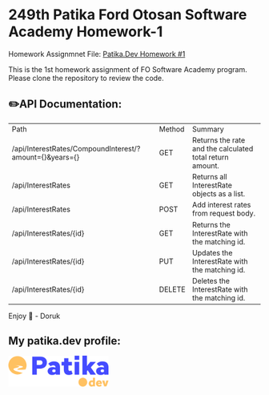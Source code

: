# 249th Patika Ford Otosan Software Academy Homework-1

Homework Assignmnet File: [Patika.Dev Homework #1](./assets/249.Patika_Ford_Otosan_Yazilim_Akademisi_Odev-1..pdf)

This is the 1st homework assignment of FO Software Academy program. Please clone the repository to review the code.

## ✏️API Documentation:

<table>
  <tr>
    <td>Path</td>
    <td>Method</td>
    <td>Summary</td>
  </tr>
  <tr>
    <td>/api/InterestRates/CompoundInterest/?amount={}&years={}</td>
    <td>GET</td>
    <td>Returns the rate and the calculated total return amount.</td>
  </tr>
  <tr>
    <td>/api/InterestRates</td>
    <td>GET</td>
    <td>Returns all InterestRate objects as a list.</td>
  </tr>
  <tr>
    <td>/api/InterestRates</td>
    <td>POST</td>
    <td>Add interest rates from request body.</td>
  </tr>
  <tr>
    <td>/api/InterestRates/{id}</td>
    <td>GET</td>
    <td>Returns the InterestRate with the matching id.</td>
  </tr>
  <tr>
    <td>/api/InterestRates/{id}</td>
    <td>PUT</td>
    <td>Updates the InterestRate with the matching id.</td>
  </tr>
  <tr>
    <td>/api/InterestRates/{id}</td>
    <td>DELETE</td>
    <td>Deletes the InterestRate with the matching id.</td>
  </tr>
</table>

Enjoy 🚀 - Doruk

## My patika.dev profile:

<a href="https://app.patika.dev/kaolin"><img src="./assets/newPatikaLogo.svg" width=200/></a>
